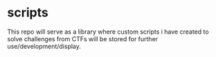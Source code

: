 # scripts
This repo will serve as a library where custom scripts i have created to solve challenges from CTFs will be stored for further use/development/display.
